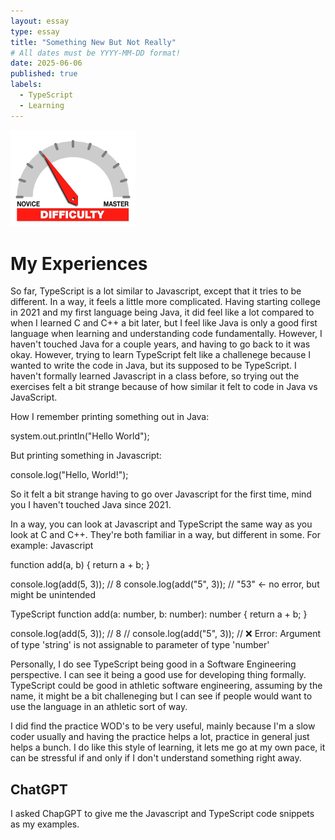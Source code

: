 ```yaml
---
layout: essay
type: essay
title: "Something New But Not Really"
# All dates must be YYYY-MM-DD format!
date: 2025-06-06
published: true
labels:
  - TypeScript
  - Learning
---
```


<img width="200px" class="rounded float-start pe-4" src="../img/difficulty/degree_difficulty.jpg">

<h1>
  My Experiences
</h1>

So far, TypeScript is a lot similar to Javascript, except that it tries to be different.  In a way, it feels a little more complicated.  Having starting college in 2021 and my first language being Java, it did feel like a lot compared to when I learned C and C++ a bit later, but I feel like Java is only a good first language when learning and understanding code fundamentally.  However, I haven't touched Java for a couple years, and having to go back to it was okay.  However, trying to learn TypeScript felt like a challenege because I wanted to write the code in Java, but its supposed to be TypeScript.  I haven't formally learned Javascript in a class before, so trying out the exercises felt a bit strange because of how similar it felt to code in Java vs JavaScript.  

How I remember printing something out in Java:

system.out.println("Hello World");

But printing something in Javascript:

console.log("Hello, World!");

So it felt a bit strange having to go over Javascript for the first time, mind you I haven't touched Java since 2021.

In a way, you can look at Javascript and TypeScript the same way as you look at C and C++.  They're both familiar in a way, but different in some. For example:
Javascript

function add(a, b) {
  return a + b;
}

console.log(add(5, 3)); // 8
console.log(add("5", 3)); // "53" ← no error, but might be unintended

TypeScript
function add(a: number, b: number): number {
  return a + b;
}

console.log(add(5, 3)); // 8
// console.log(add("5", 3)); // ❌ Error: Argument of type 'string' is not assignable to parameter of type 'number'




Personally, I do see TypeScript being good in a Software Engineering perspective.  I can see it being a good use for developing thing formally.  TypeScript could be good in athletic software engineering, assuming by the name, it might be a bit challeneging but I can see if people would want to use the language in an athletic sort of way.  

I did find the practice WOD's to be very useful, mainly because I'm a slow coder usually and having the practice helps a lot, practice in general just helps a bunch.  I do like this style of learning, it lets me go at my own pace, it can be stressful if and only if I don't understand something right away.  

<h2>
  ChatGPT
</h2>

I asked ChapGPT to give me the Javascript and TypeScript code snippets as my examples.  

